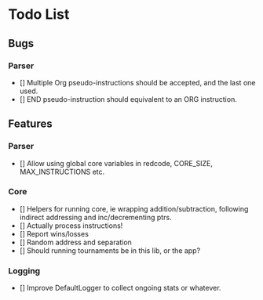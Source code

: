 # Todo List

## Bugs

### Parser

- [] Multiple Org pseudo-instructions should be accepted, and the last one used.
- [] END pseudo-instruction should equivalent to an ORG instruction.

## Features

### Parser

- [] Allow using global core variables in redcode, CORE_SIZE, MAX_INSTRUCTIONS etc.

### Core

- [] Helpers for running core, ie wrapping addition/subtraction, following indirect addressing and inc/decrementing ptrs.
- [] Actually process instructions!
- [] Report wins/losses
- [] Random address and separation
- [] Should running tournaments be in this lib, or the app?

### Logging

- [] Improve DefaultLogger to collect ongoing stats or whatever.
